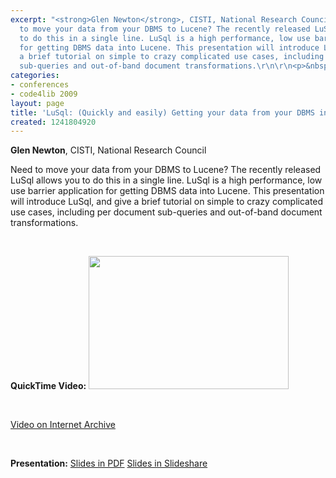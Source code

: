 ```yaml
---
excerpt: "<strong>Glen Newton</strong>, CISTI, National Research Council\r\n\r\nNeed
  to move your data from your DBMS to Lucene? The recently released LuSql allows you
  to do this in a single line. LuSql is a high performance, low use barrier application
  for getting DBMS data into Lucene. This presentation will introduce LuSql, and give
  a brief tutorial on simple to crazy complicated use cases, including per document
  sub-queries and out-of-band document transformations.\r\n\r\n<p>&nbsp;</p>"
categories:
- conferences
- code4lib 2009
layout: page
title: 'LuSql: (Quickly and easily) Getting your data from your DBMS into Lucene'
created: 1241804920
---
```

<strong>Glen Newton</strong>, CISTI, National Research Council

Need to move your data from your DBMS to Lucene? The recently released LuSql allows you to do this in a single line. LuSql is a high performance, low use barrier application for getting DBMS data into Lucene. This presentation will introduce LuSql, and give a brief tutorial on simple to crazy complicated use cases, including per document sub-queries and out-of-band document transformations.

<p>&nbsp;</p>
<strong>QuickTime Video:</strong>
<a href="http://dl.lib.brown.edu/code4lib/newton.html" target="_blank">
<img src="http://dl.lib.brown.edu/code4lib//04_newton.jpg" border="0" width="320" height="213"></a>

<p>&nbsp;</p>

<a href="http://www.archive.org/details/Code4lib2009LusqlquicklyAndEasilyGettingYourDataFromYourDbms">Video on Internet Archive</a>

<p>&nbsp;</p>

<strong>Presentation:</strong>
<a href="http://code4lib.org/files/glen_newton_LuSql.pdf" target="_blank">Slides in PDF</a>
<a href="http://www.slideshare.net/eby/lusql-quickly-and-easily-getting-your-data-from-your-dbms-into-lucene" target="_blank">Slides in Slideshare</a>




